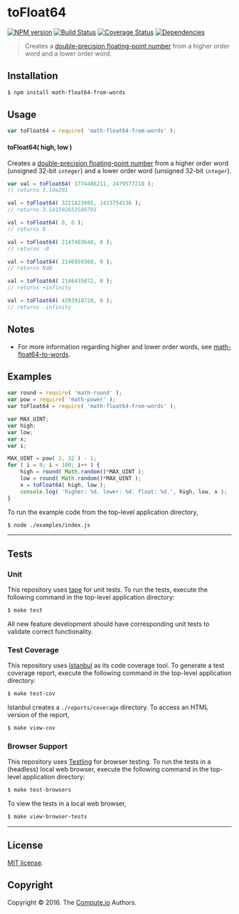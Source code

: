 toFloat64
===
[![NPM version][npm-image]][npm-url] [![Build Status][build-image]][build-url] [![Coverage Status][coverage-image]][coverage-url] [![Dependencies][dependencies-image]][dependencies-url]

> Creates a [double-precision floating-point number][ieee754] from a higher order word and a lower order word.


## Installation

``` bash
$ npm install math-float64-from-words
```


## Usage

``` javascript
var toFloat64 = require( 'math-float64-from-words' );
```

#### toFloat64( high, low )

Creates a [double-precision floating-point number][ieee754] from a higher order word (unsigned 32-bit `integer`) and a lower order word (unsigned 32-bit `integer`).

``` javascript
var val = toFloat64( 1774486211, 2479577218 );
// returns 3.14e201

val = toFloat64( 3221823995, 1413754136 );
// returns 3.141592653589793

val = toFloat64( 0, 0 );
// returns 0

val = toFloat64( 2147483648, 0 );
// returns -0

val = toFloat64( 2146959360, 0 );
// returns NaN

val = toFloat64( 2146435072, 0 );
// returns +infinity

val = toFloat64( 4293918720, 0 );
// returns -infinity
```


## Notes

*	For more information regarding higher and lower order words, see [math-float64-to-words][math-float64-to-words].


## Examples

``` javascript
var round = require( 'math-round' );
var pow = require( 'math-power' );
var toFloat64 = require( 'math-float64-from-words' );

var MAX_UINT;
var high;
var low;
var x;
var i;

MAX_UINT = pow( 2, 32 ) - 1;
for ( i = 0; i < 100; i++ ) {
	high = round( Math.random()*MAX_UINT );
	low = round( Math.random()*MAX_UINT );
	x = toFloat64( high, low );
	console.log( 'higher: %d. lower: %d. float: %d.', high, low, x );
}
```

To run the example code from the top-level application directory,

``` bash
$ node ./examples/index.js
```


---
## Tests

### Unit

This repository uses [tape][tape] for unit tests. To run the tests, execute the following command in the top-level application directory:

``` bash
$ make test
```

All new feature development should have corresponding unit tests to validate correct functionality.


### Test Coverage

This repository uses [Istanbul][istanbul] as its code coverage tool. To generate a test coverage report, execute the following command in the top-level application directory:

``` bash
$ make test-cov
```

Istanbul creates a `./reports/coverage` directory. To access an HTML version of the report,

``` bash
$ make view-cov
```


### Browser Support

This repository uses [Testling][testling] for browser testing. To run the tests in a (headless) local web browser, execute the following command in the top-level application directory:

``` bash
$ make test-browsers
```

To view the tests in a local web browser,

``` bash
$ make view-browser-tests
```

<!-- [![browser support][browsers-image]][browsers-url] -->


---
## License

[MIT license](http://opensource.org/licenses/MIT).


## Copyright

Copyright &copy; 2016. The [Compute.io][compute-io] Authors.


[npm-image]: http://img.shields.io/npm/v/math-float64-from-words.svg
[npm-url]: https://npmjs.org/package/math-float64-from-words

[build-image]: http://img.shields.io/travis/math-io/float64-from-words/master.svg
[build-url]: https://travis-ci.org/math-io/float64-from-words

[coverage-image]: https://img.shields.io/codecov/c/github/math-io/float64-from-words/master.svg
[coverage-url]: https://codecov.io/github/math-io/float64-from-words?branch=master

[dependencies-image]: http://img.shields.io/david/math-io/float64-from-words.svg
[dependencies-url]: https://david-dm.org/math-io/float64-from-words

[dev-dependencies-image]: http://img.shields.io/david/dev/math-io/float64-from-words.svg
[dev-dependencies-url]: https://david-dm.org/dev/math-io/float64-from-words

[github-issues-image]: http://img.shields.io/github/issues/math-io/float64-from-words.svg
[github-issues-url]: https://github.com/math-io/float64-from-words/issues

[tape]: https://github.com/substack/tape
[istanbul]: https://github.com/gotwarlost/istanbul
[testling]: https://ci.testling.com

[compute-io]: https://github.com/compute-io/
[ieee754]: https://en.wikipedia.org/wiki/IEEE_754-1985
[math-float64-to-words]: https://github.com/math-io/float64-to-words
